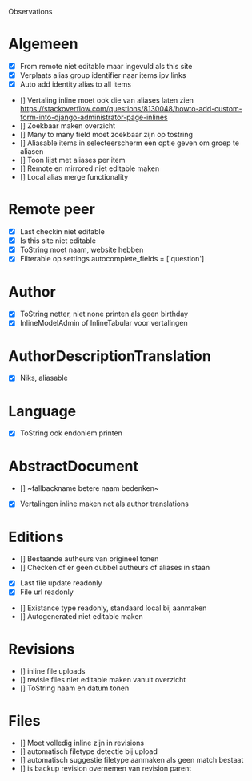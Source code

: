 Observations

# Algemeen
- [x] From remote niet editable maar ingevuld als this site
- [x] Verplaats alias group identifier naar items ipv links
- [x] Auto add identity alias to all items
- [] Vertaling inline moet ook die van aliases laten zien https://stackoverflow.com/questions/8130048/howto-add-custom-form-into-django-administrator-page-inlines
- [] Zoekbaar maken overzicht
- [] Many to many field moet zoekbaar zijn op tostring
- [] Aliasable items in selecteerscherm een optie geven om groep te aliasen
- [] Toon lijst met aliases per item
- [] Remote en mirrored niet editable maken
- [] Local alias merge functionality

# Remote peer
- [x] Last checkin niet editable
- [x] Is this site niet editable
- [x] ToString moet naam, website hebben
- [x] Filterable op settings
     autocomplete_fields = ['question']

# Author
- [x] ToString netter, niet none printen als geen birthday
- [x] InlineModelAdmin of InlineTabular voor vertalingen

# AuthorDescriptionTranslation
- [x] Niks, aliasable

# Language
- [x] ToString ook endoniem printen

# AbstractDocument
- [] ~fallbackname betere naam bedenken~
- [x] Vertalingen inline maken net als author translations

# Editions
- [] Bestaande autheurs van origineel tonen
- [] Checken of er geen dubbel autheurs of aliases in staan
- [x] Last file update readonly
- [x] File url readonly
- [] Existance type readonly, standaard local bij aanmaken
- [] Autogenerated niet editable maken

# Revisions
- [] inline file uploads
- [] revisie files niet editable maken vanuit overzicht
- [] ToString naam en datum tonen

# Files
- [] Moet volledig inline zijn in revisions
- [] automatisch filetype detectie bij upload
- [] automatisch suggestie filetype aanmaken als geen match bestaat
- [] is backup revision overnemen van revision parent